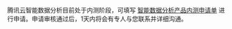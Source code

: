 
腾讯云智能数据分析目前处于内测阶段，可填写 [智能数据分析产品内测申请单](https://cloud.tencent.com/apply/p/j4jw2ea0czi) 进行申请。申请审核通过后，1天内将会有专人与您联系并详细沟通。
